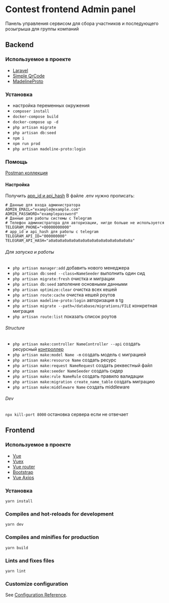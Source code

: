 # Contest frontend Admin panel
Панель управления сервисом для сбора участников и последующего розыгрыша для группы компаний

## Backend

### Используемое в проекте
- [Laravel](https://github.com/laravel/laravel)
- [Simple QrCode](https://github.com/SimpleSoftwareIO/simple-qrcode)
- [MadelineProto](https://github.com/danog/MadelineProto)

### Установка
- настройка переменных окружения
- `composer install`
- `docker-compose build`
- `docker-compose up -d`
- `php artisan migrate`
- `php artisan db:seed`
- `npm i`
- `npm run prod`
- `php artisan madeline-proto:login`

### Помощь

[Postman коллекция](https://www.getpostman.com/collections/a6058373326598c0c284)
#### Настройка
Получить [app_id и api_hash](https://my.telegram.org/apps)
В файле .env нужно прописать:
```
# Данные для входа администратора
ADMIN_EMAIL="example@example.com"
ADMIN_PASSWORD="examplepassword"
# Данные для работы системы с Telegram
# Телефон администратора для авторизации, нигде больше не используется
TELEGRAM_PHONE="+00000000000"
# app_id и api_hash для работы с telegram
TELEGRAM_API_ID="000000000"
TELEGRAM_API_HASH="a0a0a0a0a0a0a0a0a0a0a0a0a0a0a0a0a0a0a"
```

###### Для запуска и работы
- `php artisan manager:add` добавить нового менеджера
- `php artisan db:seed --class=NameSeeder` выполнить один сид
- `php artisan migrate:fresh` очистка и миграции
- `php artisan db:seed` заполение основными данными
- `php artisan optimize:clear` очистка всех кешей
- `php artisan route:cache` очистка кешей роутов
- `php artisan madeline-proto:login` авторизация в tg
- `php artisan migrate --path=/database/migrations/FILE` конкретная миграция
- `php artisan route:list` показать список роутов

###### Structure
- `php artisan make:controller NameController --api` создать ресурсный [контроллер](https://laravel.com/docs/8.x/controllers)
- `php artisan make:model Name -m` создать модель с миграцией
- `php artisan make:resource Name` создать ресурс
- `php artisan make:request NameRequest` создать реквестный файл
- `php artisan make:seeder NameSeeder` создать сидер
- `php artisan make:rule NameRule` создать правило валидации
- `php artisan make:migration create_name_table` создать миграцию
- `php artisan make:middleware Name` создать middleware

###### Dev
`npx kill-port 8000` остановка сервера если не отвечает

## Frontend

### Используемое в проекте
- [Vue](https://vuejs.org/)
- [Vuex](https://github.com/vuejs/vuex)
- [Vue router](https://github.com/vuejs/vue-router)
- [Bootstrap](https://github.com/twbs/bootstrap/tree/v5.1.3)
- [Vue Axios](https://github.com/imcvampire/vue-axios)

### Установка
```
yarn install
```

### Compiles and hot-reloads for development
```
yarn dev
```

### Compiles and minifies for production
```
yarn build
```

### Lints and fixes files
```
yarn lint
```

### Customize configuration
See [Configuration Reference](https://cli.vuejs.org/config/).
